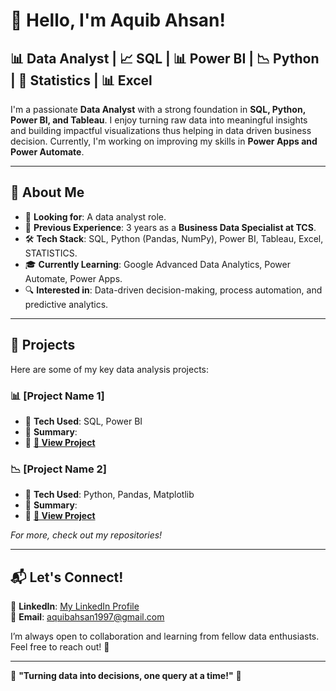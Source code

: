# 👋 Hello, I'm Aquib Ahsan!

## 📊 Data Analyst | 📈 SQL | 📊 Power BI | 📉 Python | 📂 Statistics | 📊 Excel

I'm a passionate **Data Analyst** with a strong foundation in **SQL, Python, Power BI, and Tableau**. I enjoy turning raw data into meaningful insights and building impactful visualizations thus helping in data driven business decision. Currently, I'm working on improving my skills in **Power Apps and Power Automate**.

---

## 🚀 **About Me**
- 🎯 **Looking for**: A data analyst role.
- 💼 **Previous Experience**: 3 years as a **Business Data Specialist at TCS**.
- 🛠️ **Tech Stack**: SQL, Python (Pandas, NumPy), Power BI, Tableau, Excel, STATISTICS.
- 🎓 **Currently Learning**: Google Advanced Data Analytics, Power Automate, Power Apps.
- 🔍 **Interested in**: Data-driven decision-making, process automation, and predictive analytics.

---

## 📌 **Projects**
Here are some of my key data analysis projects:

### 📊 [Project Name 1]
- 🔹 **Tech Used**: SQL, Power BI
- 🔹 **Summary**: 
- 🔹 **[🔗 View Project](Project_Link_Here)**

### 📉 [Project Name 2]
- 🔹 **Tech Used**: Python, Pandas, Matplotlib
- 🔹 **Summary**:
- 🔹 **[🔗 View Project](Project_Link_Here)**

_For more, check out my repositories!_

---

## 📬 **Let's Connect!**
💼 **LinkedIn**: [My LinkedIn Profile](https://www.linkedin.com/in/aquib-ahsan/)  
📧 **Email**: aquibahsan1997@gmail.com  

I’m always open to collaboration and learning from fellow data enthusiasts. Feel free to reach out! 🚀  

---

🌟 **"Turning data into decisions, one query at a time!"** 🌟
